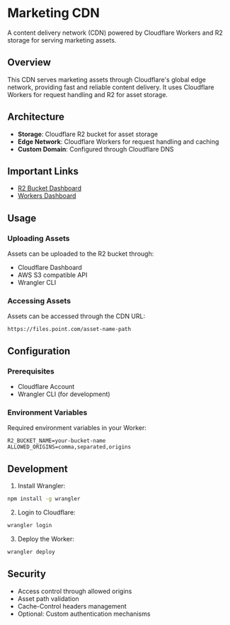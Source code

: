 # Marketing CDN

A content delivery network (CDN) powered by Cloudflare Workers and R2 storage for serving marketing assets.

## Overview

This CDN serves marketing assets through Cloudflare's global edge network, providing fast and reliable content delivery. It uses Cloudflare Workers for request handling and R2 for asset storage.

## Architecture

- **Storage**: Cloudflare R2 bucket for asset storage
- **Edge Network**: Cloudflare Workers for request handling and caching
- **Custom Domain**: Configured through Cloudflare DNS

## Important Links

- [R2 Bucket Dashboard](https://dash.cloudflare.com/1df4880142e9b3ccb4341bf7e97c57ff/workers/services/view/marketing-cdn/production?time-window=1440&versionFilter=all)
- [Workers Dashboard](https://dash.cloudflare.com/1df4880142e9b3ccb4341bf7e97c57ff/r2/default/buckets/marketing-cdn)

## Usage

### Uploading Assets

Assets can be uploaded to the R2 bucket through:

- Cloudflare Dashboard
- AWS S3 compatible API
- Wrangler CLI

### Accessing Assets

Assets can be accessed through the CDN URL:

```
https://files.point.com/asset-name-path
```

## Configuration

### Prerequisites

- Cloudflare Account
- Wrangler CLI (for development)

### Environment Variables

Required environment variables in your Worker:

```
R2_BUCKET_NAME=your-bucket-name
ALLOWED_ORIGINS=comma,separated,origins
```

## Development

1. Install Wrangler:

```bash
npm install -g wrangler
```

2. Login to Cloudflare:

```bash
wrangler login
```

3. Deploy the Worker:

```bash
wrangler deploy
```

## Security

- Access control through allowed origins
- Asset path validation
- Cache-Control headers management
- Optional: Custom authentication mechanisms
